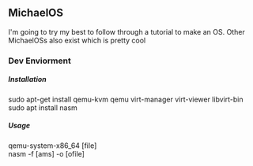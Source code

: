 ## MichaelOS
I'm going to try my best to follow through a tutorial 
to make an OS. Other MichaelOSs also exist which is
pretty cool

### Dev Enviorment
##### Installation
sudo apt-get install qemu-kvm qemu virt-manager virt-viewer libvirt-bin <br/>
sudo apt install nasm
##### Usage
qemu-system-x86\_64 [file] <br/>
nasm -f [ams] -o [ofile]

